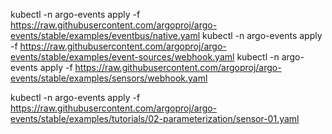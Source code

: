 kubectl -n argo-events apply -f https://raw.githubusercontent.com/argoproj/argo-events/stable/examples/eventbus/native.yaml
kubectl -n argo-events apply -f https://raw.githubusercontent.com/argoproj/argo-events/stable/examples/event-sources/webhook.yaml
kubectl -n argo-events apply -f https://raw.githubusercontent.com/argoproj/argo-events/stable/examples/sensors/webhook.yaml

kubectl -n argo-events apply -f https://raw.githubusercontent.com/argoproj/argo-events/stable/examples/tutorials/02-parameterization/sensor-01.yaml


